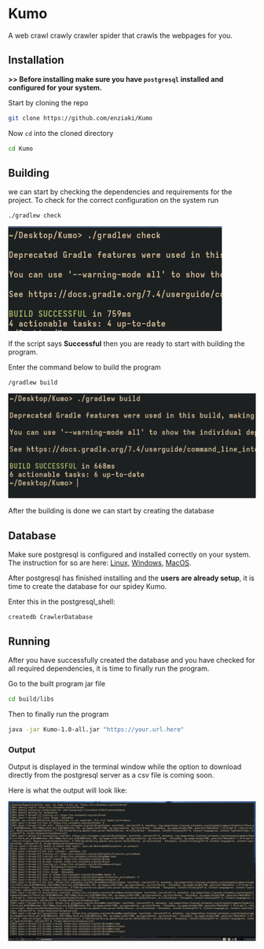 # Kumo

A web crawl crawly crawler spider that crawls the webpages for you.

## Installation

**>> Before installing make sure you have `postgresql` installed and configured
for your system.**

Start by cloning the repo

```bash
git clone https://github.com/enziaki/Kumo
```

Now `cd` into the cloned directory

```bash
cd Kumo
``` 


## Building

we can start by checking the dependencies and requirements for the project. To
check for the correct configuration on the system run

```bash
./gradlew check
```


![Gradlew Check success](images/gradlewcheck.png)

If the script says **Successful** then you are ready to start with building the
program.

Enter the command below to build the program

```bash
/gradlew build
```

![Gradlew Build success](images/gradlewbuild.png)

After the building is done we can start by creating the database

## Database

Make sure postgresql is configured and installed correctly on your system. The
instruction for so are here:
[Linux](https://wiki.archlinux.org/title/PostgreSQL),
[Windows](https://www.postgresql.org/download/windows/),
[MacOS](https://www.postgresql.org/download/macosx/).

After postgresql has finished installing and the **users are already setup**,
it is time to create the database for our spidey Kumo.

Enter this in the postgresql_shell:

```
createdb CrawlerDatabase
```

## Running

After you have successfully created the database and you have checked for all required dependencies, it is time to finally run the program.

Go to the built program jar file

```bash
cd build/libs
```

Then to finally run the program

```bash
java -jar Kumo-1.0-all.jar "https://your.url.here"
```

### Output

Output is displayed in the terminal window while the option to download
directly from the postgresql server as a csv file is coming soon.

Here is what the output will look like:

![Kumo output](images/result.png)
